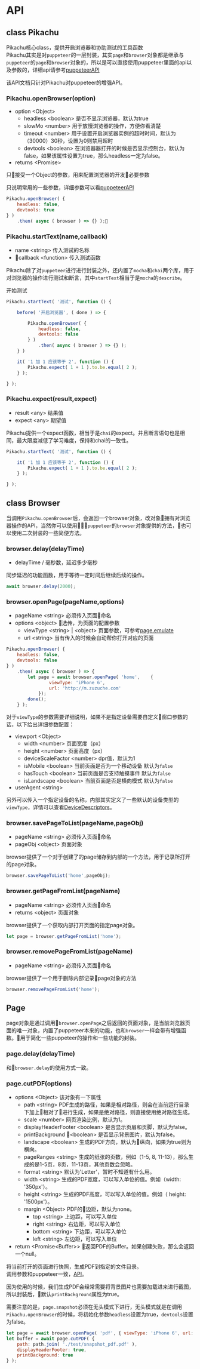 # API

## **class Pikachu**

Pikachu核心class，提供开启浏览器和协助测试的工具函数  
Pikachu其实是对`puppeteer`的一层封装，其实`page`和`browser`对象都是继承与`puppeteer`的`page`和`browser`对象的，所以是可以直接使用puppeteer里面的api以及参数的，详细api请参考[puppeteerAPI](https://github.com/GoogleChrome/puppeteer/blob/master/docs/api.md)  
  
该API文档只针对Pikachu对puppeteer的增强API。

### **Pikachu.openBrowser(option)**

- option \<Object>
    - headless \<boolean> 是否不显示浏览器，默认为true
    - slowMo \<number> 用于放慢浏览器的操作，方便你看清楚
    - timeout \<number> 用于设置开启浏览器实例的超时时间，默认为（30000）30秒，设置为0则禁用超时
    - devtools \<boolean> 在浏览器器打开的时候是否显示控制台，默认为false，如果该属性设置为true，那么headless一定为false。
- returns \<Promise<Browser>>

只接受一个Object的参数，用来配置浏览器的开发必要参数

只说明常用的一些参数，详细参数可以看[puppeteerAPI](https://github.com/GoogleChrome/puppeteer/blob/master/docs/api.md)

```javascript
Pikachu.openBrowser( {
    headless: false,
    devtools: true
} )
    .then( async ( browser ) => {} );
```

### **Pikachu.startText(name,callback)**

- name \<string> 传入测试的名称
- callback \<function> 传入测试函数

Pikachu除了对`puppeteer`进行进行封装之外，还内置了`mocha`和`chai`两个库，用于对浏览器的操作进行测试和断言，其中`startText`相当于是`mocha`的`describe`。

开始测试

```javascript
Pikachu.startText( '测试', function () {

    before( '开启浏览器', ( done ) => {

        Pikachu.openBrowser( {
            headless: false,
            devtools: false
        } )
            .then( async ( browser ) => {} );
    } )

    it( '1 加 1 应该等于 2', function () {
        Pikachu.expect( 1 + 1 ).to.be.equal( 2 );
    } );

} );
```

### **Pikachu.expect(result,expect)**

- result \<any> 结果值
- expect \<any> 期望值

Pikachu提供一个expect函数，相当于是`chai`的expect。并且断言语句也是相同，最大限度减低了学习难度，保持和chai的一致性。

```javascript
Pikachu.startText( '测试', function () {

    it( '1 加 1 应该等于 2', function () {
        Pikachu.expect( 1 + 1 ).to.be.equal( 2 );
    } );

} );
```

## **class Browser**

当调用`Pikachu.openBrowser`后，会返回一个browser对象，改对象拥有对浏览器操作的API，当然你可以使用`puppeteer`的`browser`对象提供的方法，也可以使用二次封装的一些简便方法。
### **browser.delay(delayTime)**

- delayTime /<number> 毫秒数，延迟多少毫秒

同步延迟的功能函数，用于等待一定时间后继续后续的操作。

```javascript
await browser.delay(2000);
```

### **browser.openPage(pageName,options)**

- pageName \<string> 必须传入页面命名
- options \<object> 选传，为页面的配置参数
    - viewType \<string> | \<object> 页面参数，可参考[page.emulate](https://github.com/GoogleChrome/puppeteer/blob/master/docs/api.md#pageemulateoptions)
    - url \<string> 当有传入的时候会自动帮你打开对应的页面

```javascript
Pikachu.openBrowser( {
    headless: false,
    devtools: false
} )
    .then( async ( browser ) => {
        let page = await browser.openPage( 'home',    {
                viewType: 'iPhone 6',
                url: 'http://m.zuzuche.com'
            });
        done();
    } );
```

对于`viewType`的参数需要详细说明，如果不是指定设备需要自定义窗口参数的话，以下给出详细参数配置：

- viewport \<Object>
    - width \<number> 页面宽度（px）
    - height \<number> 页面高度（px）
    - deviceScaleFactor \<number> dpr值，默认为1
    - isMobile \<boolean> 当前页面是否为一个移动设备 默认为`false`
    - hasTouch \<boolean> 当前页面是否支持触摸事件 默认为`false`
    - isLandscape \<boolean> 当前页面是否是横向模式 默认为`false`
- userAgent \<string>

另外可以传入一个指定设备的名称，内部其实定义了一些默认的设备类型的`viewType`，详情可以查看[DeviceDescriptors](https://github.com/GoogleChrome/puppeteer/blob/master/DeviceDescriptors.js)。


### **browser.savePageToList(pageName,pageObj)**

- pageName \<string> 必须传入页面命名
- pageObj \<object> 页面对象

browser提供了一个对于创建了的page储存到内部的一个方法，用于记录所打开的page对象。

```javascript
browser.savePageToList('home',pageObj);
```

### **browser.getPageFromList(pageName)**

- pageName \<string> 必须传入页面命名
- returns \<object> 页面对象

browser提供了一个获取内部打开页面的指定page对象。

```javascript
let page = browser.getPageFromList('home');
```
### **browser.removePageFromList(pageName)**

- pageName \<string> 必须传入页面命名

browser提供了一个用于删除内部记录page对象的方法


```javascript
browser.removePageFromList('home');
```

## **Page**

page对象是通过调用`browser.openPage`之后返回的页面对象，是当前浏览器页面的唯一对象，内置了puppeteer本来的功能，也和`browser`一样会带有增强函数。用于简化一些puppeteer的操作和一些功能的封装。

### **page.delay(delayTime)**

和`browser.delay`的使用方式一致。

### **page.cutPDF(options)**

- options \<Object> 该对象有一下属性
    - path \<string> PDF生成的路径，如果是相对路径，则会在当前运行目录下加上相对了进行生成，如果是绝对路径，则直接使用绝对路径生成。
    - scale \<number> 网页渲染比例，默认为1。
    - displayHeaderFooter \<boolean> 是否显示页眉和页脚，默认为false。
    - printBackground \<boolean> 是否显示背景图片，默认为false。
    - landscape \<boolean> 生成的PDF方向，默认为纵向，如果为true则为横向。
    - pageRanges \<string> 生成的纸张的页数，例如（1-5, 8, 11-13），那么生成的是1-5页，8页，11-13页，其他页数会忽略。
    - format \<string> 默认为'Letter'，暂时不知道有什么用。
    - width \<string> 生成的PDF宽度，可以写入单位的值。例如（width: '350px'）。
    - height \<string> 生成的PDF高度，可以写入单位的值。例如（ height: '1500px'）。
    - margin \<Object> PDF的边距，默认为none。
        - top \<string> 上边距，可以写入单位
        - right \<string> 右边距，可以写入单位
        - bottom \<string> 下边距，可以写入单位
        - left \<string> 左边距，可以写入单位
- return \<Promise\<Buffer>> 返回PDF的Buffer。如果创建失败，那么会返回一个null。
           
 
将当前打开的页面进行快照，生成PDF到指定的文件目录。  
调用参数和puppeteer一致，[API](https://github.com/GoogleChrome/puppeteer/blob/master/docs/api.md#pagepdfoptions)。  

因为使用的时候，我们生成PDF会经常需要将背景图片也需要加载进来进行截图，所以封装后，默认`printBackground`属性为true。

需要注意的是，`page.snapshot`必须在无头模式下进行，无头模式就是在调用`Pikachu.openBrowser`的时候，将初始化参数`headless`设置为true，`devtools`设置为false。  

```javascript
let page = await browser.openPage( 'pdf', { viewType: 'iPhone 6', url: 'http://m.zuzuche.com' });
let buffer = await page.cutPDF( {
    path: path.join( './test/snapshot_pdf.pdf' ),
    displayHeaderFooter: true,
    printBackground: true
} );
```





